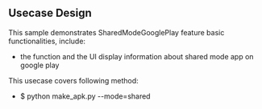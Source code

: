 ## Usecase Design

This sample demonstrates SharedModeGooglePlay feature basic functionalities, include:

* the function and the UI display information about shared mode app on google play

This usecase covers following method:

* $ python make_apk.py --mode=shared
